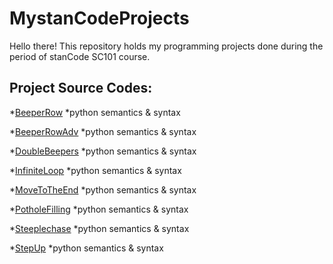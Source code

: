 # MystanCodeProjects
Hello there!
This repository holds my programming projects done during the period of stanCode SC101 course.

## Project Source Codes:

*[BeeperRow](https://github.com/A80Leo/MystanCodeProjects/blob/main/MystanCodeProjects/BeeperRow.py)
*python semantics & syntax

*[BeeperRowAdv](https://github.com/A80Leo/MystanCodeProjects/blob/main/MystanCodeProjects/BeeperRowAdv.py)
*python semantics & syntax

*[DoubleBeepers](https://github.com/A80Leo/MystanCodeProjects/blob/main/MystanCodeProjects/DoubleBeepers.py)
*python semantics & syntax

*[InfiniteLoop](https://github.com/A80Leo/MystanCodeProjects/blob/main/MystanCodeProjects/InfiniteLoop.py)
*python semantics & syntax

*[MoveToTheEnd](https://github.com/A80Leo/MystanCodeProjects/blob/main/MystanCodeProjects/MoveToTheEnd.py)
*python semantics & syntax

*[PotholeFilling](https://github.com/A80Leo/MystanCodeProjects/blob/main/MystanCodeProjects/PotholeFilling.py)
*python semantics & syntax

*[Steeplechase](https://github.com/A80Leo/MystanCodeProjects/blob/main/MystanCodeProjects/Steeplechase.py)
*python semantics & syntax

*[StepUp](https://github.com/A80Leo/MystanCodeProjects/blob/main/MystanCodeProjects/StepUp.py)
*python semantics & syntax

